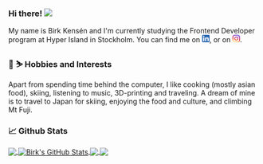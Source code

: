 ### Hi there! <img src="https://raw.githubusercontent.com/MartinHeinz/MartinHeinz/master/wave.gif" width="30px">

My name is Birk Kensén and I'm currently studying the Frontend Developer program at Hyper Island in Stockholm. You can find me on <a href="https://www.linkedin.com/in/birkkensen/" target="_blank"><img src="https://raw.githubusercontent.com/birkkensen/birkkensen/master/images/linkedin.svg" width="15px"></a>, or on <a href="https://www.instagram.com/birkkensen/" target="_blank"><img src="https://raw.githubusercontent.com/birkkensen/birkkensen/master/images/instagram.svg" width="15px"></a>.

### :fried_egg: :skier: Hobbies and Interests

Apart from spending time behind the computer, I like cooking (mostly asian food), skiing, listening to music, 3D-printing and traveling. A dream of mine is to travel to Japan for skiing, enjoying the food and culture, and climbing Mt Fuji. 

### :chart_with_upwards_trend: Github Stats

<a href="https://github.com/birkkensen/birkkensen">
  <img align="center" src="https://github-readme-stats.vercel.app/api/top-langs/?username=birkkensen&hide=java,html,tex&title_color=ffffff&text_color=c9cacc&icon_color=2bbc8a&bg_color=1d1f21&langs_count=3" />
</a>
<a href="https://github.com/birkkensen/birkkensen">
  <img align="center" src="https://github-readme-stats.vercel.app/api?username=birkkensen&show_icons=true&line_height=27&count_private=true&title_color=ffffff&text_color=c9cacc&icon_color=2bbc8a&bg_color=1d1f21" alt="Birk's GitHub Stats" />
</a>

<a href="https://github.com/birkkensen/RecipeBank">
  <img align="center" src="https://github-readme-stats.vercel.app/api/pin/?username=birkkensen&repo=RecipeBank&title_color=ffffff&text_color=c9cacc&icon_color=2bbc8a&bg_color=1d1f21" />
</a> 

<a href="https://github.com/birkkensen/Pong">
  <img align="center" src="https://github-readme-stats.vercel.app/api/pin/?username=birkkensen&repo=Pong&title_color=ffffff&text_color=c9cacc&icon_color=2bbc8a&bg_color=1d1f21" />
</a>
